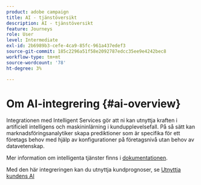 ```yaml
---
product: adobe campaign
title: AI - tjänstöversikt
description: AI - tjänstöversikt
feature: Journeys
role: User
level: Intermediate
exl-id: 2b6989b3-cefe-4ca9-85fc-961a437edef3
source-git-commit: 185c2296a51f58e2092787edcc35ee9e4242bec8
workflow-type: tm+mt
source-wordcount: '78'
ht-degree: 3%

---
```


# Om AI-integrering {#ai-overview}

Integrationen med Intelligent Services gör att ni kan utnyttja kraften i artificiell intelligens och maskininlärning i kundupplevelsefall. På så sätt kan marknadsföringsanalytiker skapa prediktioner som är specifika för ett företags behov med hjälp av konfigurationer på företagsnivå utan behov av datavetenskap.

Mer information om intelligenta tjänster finns i [dokumentationen](https://experienceleague.adobe.com/docs/experience-platform/intelligent-services/home.html).

Med den här integreringen kan du utnyttja kundprognoser, se [Utnyttja kundens AI](../ai-services/leveraging-customer-ai.md)

<!--* fatigue scores, see [Leveraging Journey AI](../ai-services/leveraging-fatigue-scores.md)-->

